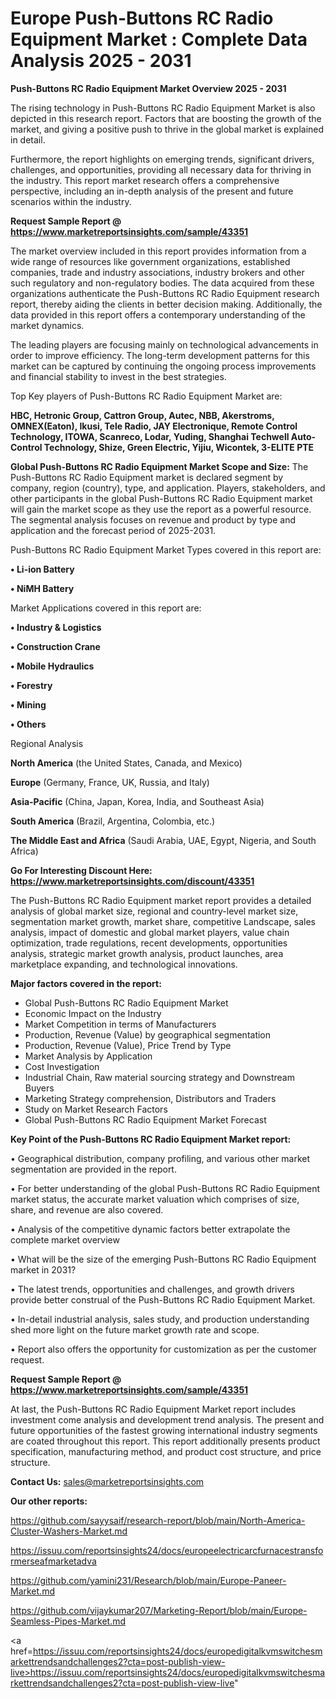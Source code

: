 # Europe Push-Buttons RC Radio Equipment Market : Complete Data Analysis 2025 - 2031

<Strong> Push-Buttons RC Radio Equipment Market Overview 2025 - 2031</strong>

The rising technology in Push-Buttons RC Radio Equipment Market is also depicted in this research report. Factors that are boosting the growth of the market, and giving a positive push to thrive in the global market is explained in detail.

Furthermore, the report highlights on emerging trends, significant drivers, challenges, and opportunities, providing all necessary data for thriving in the industry. This report market research offers a comprehensive perspective, including an in-depth analysis of the present and future scenarios within the industry.

<strong>Request Sample Report @ <a href=https://www.marketreportsinsights.com/sample/43351>https://www.marketreportsinsights.com/sample/43351</a></strong>

The market overview included in this report provides information from a wide range of resources like government organizations, established companies, trade and industry associations, industry brokers and other such regulatory and non-regulatory bodies. The data acquired from these organizations authenticate the Push-Buttons RC Radio Equipment research report, thereby aiding the clients in better decision making. Additionally, the data provided in this report offers a contemporary understanding of the market dynamics.

The leading players are focusing mainly on technological advancements in order to improve efficiency. The long-term development patterns for this market can be captured by continuing the ongoing process improvements and financial stability to invest in the best strategies.

Top Key players of Push-Buttons RC Radio Equipment Market are:

<strong>HBC, Hetronic Group, Cattron Group, Autec, NBB, Akerstroms, OMNEX(Eaton), Ikusi, Tele Radio, JAY Electronique, Remote Control Technology, ITOWA, Scanreco, Lodar, Yuding, Shanghai Techwell Auto-Control Technology, Shize, Green Electric, Yijiu, Wicontek, 3-ELITE PTE</strong>

<strong><b>Global Push-Buttons RC Radio Equipment Market Scope and Size:</b></strong>
The Push-Buttons RC Radio Equipment market is declared segment by company, region (country), type, and application. Players, stakeholders, and other participants in the global Push-Buttons RC Radio Equipment market will gain the market scope as they use the report as a powerful resource. The segmental analysis focuses on revenue and product by type and application and the forecast period of 2025-2031.

Push-Buttons RC Radio Equipment Market Types covered in this report are:

<strong>•  Li-ion Battery

•  NiMH Battery</strong>

Market Applications covered in this report are:

<strong>•  Industry & Logistics

•  Construction Crane

•  Mobile Hydraulics

•  Forestry

•  Mining

•  Others</strong> 

Regional Analysis

<strong>North America</strong> (the United States, Canada, and Mexico)

<strong>Europe</strong> (Germany, France, UK, Russia, and Italy)

<strong>Asia-Pacific</strong> (China, Japan, Korea, India, and Southeast Asia)

<strong>South America</strong> (Brazil, Argentina, Colombia, etc.)

<strong>The Middle East and Africa</strong> (Saudi Arabia, UAE, Egypt, Nigeria, and South Africa)

<strong>Go For Interesting Discount Here: <a href=https://www.marketreportsinsights.com/discount/43351>https://www.marketreportsinsights.com/discount/43351</a></strong>

The Push-Buttons RC Radio Equipment market report provides a detailed analysis of global market size, regional and country-level market size, segmentation market growth, market share, competitive Landscape, sales analysis, impact of domestic and global market players, value chain optimization, trade regulations, recent developments, opportunities analysis, strategic market growth analysis, product launches, area marketplace expanding, and technological innovations.

<strong><b>Major factors covered in the report:</b></strong>
<ul>
  <li>Global Push-Buttons RC Radio Equipment Market </li>
  <li>Economic Impact on the Industry</li>
  <li>Market Competition in terms of Manufacturers</li>
  <li>Production, Revenue (Value) by geographical segmentation</li>
  <li>Production, Revenue (Value), Price Trend by Type</li>
  <li>Market Analysis by Application</li>
  <li>Cost Investigation</li>
  <li>Industrial Chain, Raw material sourcing strategy and Downstream Buyers</li>
  <li>Marketing Strategy comprehension, Distributors and Traders</li>
  <li>Study on Market Research Factors</li>
  <li>Global Push-Buttons RC Radio Equipment Market Forecast</li>
</ul>

<strong><b>Key Point of the Push-Buttons RC Radio Equipment Market report:</b></strong>

• Geographical distribution, company profiling, and various other market segmentation are provided in the report.

• For better understanding of the global Push-Buttons RC Radio Equipment market status, the accurate market valuation which comprises of size, share, and revenue are also covered.

• Analysis of the competitive dynamic factors better extrapolate the complete market overview

• What will be the size of the emerging Push-Buttons RC Radio Equipment market in 2031?

• The latest trends, opportunities and challenges, and growth drivers provide better construal of the Push-Buttons RC Radio Equipment Market.

• In-detail industrial analysis, sales study, and production understanding shed more light on the future market growth rate and scope.

• Report also offers the opportunity for customization as per the customer request.

<strong>Request Sample Report @ <a href=https://www.marketreportsinsights.com/sample/43351>https://www.marketreportsinsights.com/sample/43351</a></strong>

At last, the Push-Buttons RC Radio Equipment Market report includes investment come analysis and development trend analysis. The present and future opportunities of the fastest growing international industry segments are coated throughout this report. This report additionally presents product specification, manufacturing method, and product cost structure, and price structure.

<strong>Contact Us:</strong>
sales@marketreportsinsights.com

<strong>Our other reports:</strong>

<a href=https://github.com/sayysaif/research-report/blob/main/North-America-Cluster-Washers-Market.md>https://github.com/sayysaif/research-report/blob/main/North-America-Cluster-Washers-Market.md</a>

<a href=https://issuu.com/reportsinsights24/docs/europeelectricarcfurnacestransformerseafmarketadva>https://issuu.com/reportsinsights24/docs/europeelectricarcfurnacestransformerseafmarketadva</a>

<a href=https://github.com/yamini231/Research/blob/main/Europe-Paneer-Market.md>https://github.com/yamini231/Research/blob/main/Europe-Paneer-Market.md</a>

<a href=https://github.com/vijaykumar207/Marketing-Report/blob/main/Europe-Seamless-Pipes-Market.md>https://github.com/vijaykumar207/Marketing-Report/blob/main/Europe-Seamless-Pipes-Market.md</a>

<a href=https://issuu.com/reportsinsights24/docs/europedigitalkvmswitchesmarkettrendsandchallenges2?cta=post-publish-view-live>https://issuu.com/reportsinsights24/docs/europedigitalkvmswitchesmarkettrendsandchallenges2?cta=post-publish-view-live</a>"
